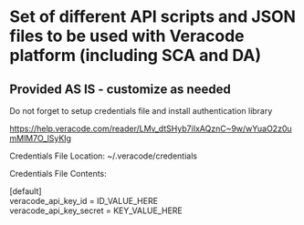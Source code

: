 # Set of different API scripts and JSON files to be used with Veracode platform (including SCA and DA)
## Provided AS IS - customize as needed

Do not forget to setup credentials file and install authentication library

https://help.veracode.com/reader/LMv_dtSHyb7iIxAQznC~9w/wYuaO2z0umMlM7O_lSyKIg

Credentials File Location: ~/.veracode/credentials 

Credentials File Contents:

[default] <br />
veracode_api_key_id = ID_VALUE_HERE <br />
veracode_api_key_secret = KEY_VALUE_HERE <br />

